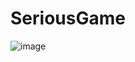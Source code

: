 # SeriousGame
![image](https://github.com/user-attachments/assets/c57ac76b-0036-429f-9c80-7fa80c142d63)

